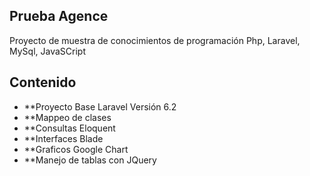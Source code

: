 

## Prueba Agence

Proyecto de muestra de conocimientos de programación Php, Laravel, MySql, JavaSCript

## Contenido

-  **Proyecto Base Laravel Versión 6.2 
-  **Mappeo de clases 
-  **Consultas Eloquent 
-  **Interfaces Blade 
-  **Graficos Google Chart 
-  **Manejo de tablas con JQuery 
